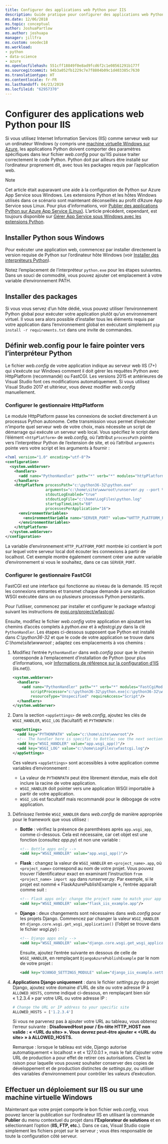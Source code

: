 ```yaml
---
title: Configurer des applications web Python pour IIS
description: Guide pratique pour configurer des applications web Python afin de les exécuter avec Internet Information Services sur une machine virtuelle Windows.
ms.date: 12/06/2018
ms.topic: conceptual
author: JoshuaPartlow
ms.author: joshuapa
manager: jillfra
ms.custom: seodec18
ms.workload:
- python
- data-science
- azure
ms.openlocfilehash: 551cff18849f0e8ad9fcd6f2c1e08561291b177f
ms.sourcegitcommit: 94b3a052fb1229c7e7f8804b09c1d403385c7630
ms.translationtype: HT
ms.contentlocale: fr-FR
ms.lasthandoff: 04/23/2019
ms.locfileid: "62957370"
---
```

# <a name="configure-python-web-apps-for-iis"></a>Configurer des applications web Python pour IIS

Si vous utilisez Internet Information Services (IIS) comme serveur web sur un ordinateur Windows (y compris une [machine virtuelle Windows sur Azure](/azure/architecture/reference-architectures/n-tier/windows-vm), les applications Python doivent comporter des paramètres spécifiques dans leur fichier *web.config* pour qu’IIS puisse traiter correctement le code Python. Python doit par ailleurs être installé sur l’ordinateur proprement dit, avec tous les packages requis par l’application web.

> [!Note]
> Cet article était auparavant une aide à la configuration de Python sur Azure App Service sous Windows. Les extensions Python et les hôtes Windows utilisés dans ce scénario sont maintenant déconseillés au profit d’Azure App Service sous Linux. Pour plus d’informations, voir [Publier des applications Python sur Azure App Service (Linux)](publishing-python-web-applications-to-azure-from-visual-studio.md). L’article précédent, cependant, est toujours disponible sur [Gérer App Service sous Windows avec les extensions Python](managing-python-on-azure-app-service.md).

## <a name="install-python-on-windows"></a>Installer Python sous Windows

Pour exécuter une application web, commencez par installer directement la version requise de Python sur l’ordinateur hôte Windows (voir [Installer des interpréteurs Python](installing-python-interpreters.md)).

Notez l’emplacement de l’interpréteur `python.exe` pour les étapes suivantes. Dans un souci de commodité, vous pouvez ajouter cet emplacement à votre variable d’environnement PATH.

## <a name="install-packages"></a>Installer des packages

Si vous vous servez d’un hôte dédié, vous pouvez utiliser l’environnement Python global pour exécuter votre application plutôt qu’un environnement virtuel. Il vous sera alors possible d’installer tous les éléments requis par votre application dans l’environnement global en exécutant simplement `pip install -r requirements.txt` dans une invite de commandes.

## <a name="set-webconfig-to-point-to-the-python-interpreter"></a>Définir web.config pour le faire pointer vers l’interpréteur Python

Le fichier *web.config* de votre application indique au serveur web IIS (7+) qui s’exécute sur Windows comment il doit gérer les requêtes Python avec HttpPlatform (recommandé) ou FastCGI. Les versions 2015 et antérieures de Visual Studio font ces modifications automatiquement. Si vous utilisez Visual Studio 2017 et ultérieur, vous devez modifier *web.config* manuellement.

### <a name="configure-the-httpplatform-handler"></a>Configurer le gestionnaire HttpPlatform

Le module HttpPlatform passe les connexions de socket directement à un processus Python autonome. Cette transmission vous permet d’exécuter n’importe quel serveur web de votre choix, mais nécessite un script de démarrage qui exécute un serveur web local. Vous spécifiez le script dans l’élément `<httpPlatform>` de *web.config*, où l’attribut `processPath` pointe vers l’interpréteur Python de l’extension de site, et où l’attribut `arguments` pointe vers votre script et les arguments à fournir :

```xml
<?xml version="1.0" encoding="utf-8"?>
<configuration>
  <system.webServer>
    <handlers>
      <add name="PythonHandler" path="*" verb="*" modules="httpPlatformHandler" resourceType="Unspecified"/>
    </handlers>
    <httpPlatform processPath="c:\python36-32\python.exe"
                  arguments="c:\home\site\wwwroot\runserver.py --port %HTTP_PLATFORM_PORT%"
                  stdoutLogEnabled="true"
                  stdoutLogFile="c:\home\LogFiles\python.log"
                  startupTimeLimit="60"
                  processesPerApplication="16">
      <environmentVariables>
        <environmentVariable name="SERVER_PORT" value="%HTTP_PLATFORM_PORT%" />
      </environmentVariables>
    </httpPlatform>
  </system.webServer>
</configuration>
```

La variable d’environnement `HTTP_PLATFORM_PORT` montrée ici contient le port sur lequel votre serveur local doit écouter les connexions à partir de localhost. Cet exemple montre également comment créer une autre variable d’environnement si vous le souhaitez, dans ce cas `SERVER_PORT`.

### <a name="configure-the-fastcgi-handler"></a>Configurer le gestionnaire FastCGI

FastCGI est une interface qui fonctionne au niveau de la demande. IIS reçoit les connexions entrantes et transmet chaque demande à une application WSGI exécutée dans un ou plusieurs processus Python persistants.

Pour l’utiliser, commencez par installer et configurer le package wfastcgi suivant les instructions de [pypi.org/project/wfastcgi/](https://pypi.io/project/wfastcgi).

Ensuite, modifiez le fichier *web.config* votre application en ajoutant les chemins d’accès complets à *python.exe* et à *wfastcgi.py* dans la clé `PythonHandler`. Les étapes ci-dessous supposent que Python est installé dans *C:\python36-32* et que le code de votre application se trouve dans *C:\home\site\wwwroot* ; adaptez ces emplacements à vos chemins :

1. Modifiez l’entrée `PythonHandler` dans *web.config* pour que le chemin corresponde à l’emplacement d’installation de Python (pour plus d’informations, voir [Informations de référence sur la configuration d’IIS](https://www.iis.net/configreference) (iis.net)).

    ```xml
    <system.webServer>
      <handlers>
        <add name="PythonHandler" path="*" verb="*" modules="FastCgiModule"
            scriptProcessor="c:\python36-32\python.exe|c:\python36-32\wfastcgi.py"
            resourceType="Unspecified" requireAccess="Script"/>
      </handlers>
    </system.webServer>
    ```

1. Dans la section `<appSettings>` de *web.config*, ajoutez les clés de `WSGI_HANDLER`, `WSGI_LOG` (facultatif) et `PYTHONPATH` :

    ```xml
    <appSettings>
      <add key="PYTHONPATH" value="c:\home\site\wwwroot"/>
      <!-- The handler here is specific to Bottle; see the next section. -->
      <add key="WSGI_HANDLER" value="app.wsgi_app()"/>
      <add key="WSGI_LOG" value="c:\home\LogFiles\wfastcgi.log"/>
    </appSettings>
    ```

    Ces valeurs `<appSettings>` sont accessibles à votre application comme variables d’environnement :

    - La valeur de `PYTHONPATH` peut être librement étendue, mais elle doit inclure la racine de votre application.
    - `WSGI_HANDLER` doit pointer vers une application WSGI importable à partir de votre application.
    - `WSGI_LOG` est facultatif mais recommandé pour le débogage de votre application.

1. Définissez l’entrée `WSGI_HANDLER` dans *web.config* de manière appropriée pour le framework que vous utilisez :

    - **Bottle** : vérifiez la présence de parenthèses après `app.wsgi_app`, comme ci-dessous. Cela est nécessaire, car cet objet est une fonction (consultez *app.py*) et non une variable :

        ```xml
        <!-- Bottle apps only -->
        <add key="WSGI_HANDLER" value="app.wsgi_app()"/>
        ```

    - **Flask** : changez la valeur de `WSGI_HANDLER` en `<project_name>.app`, où `<project_name>` correspond au nom de votre projet. Vous pouvez trouver l’identificateur exact en examinant l’instruction `from <project_name> import app` dans *runserver.py*. Par exemple, si le projet est nommé « FlaskAzurePublishExample », l’entrée apparaît comme suit :

        ```xml
        <!-- Flask apps only: change the project name to match your app -->
        <add key="WSGI_HANDLER" value="flask_iis_example.app"/>
        ```

    - **Django** : deux changements sont nécessaires dans *web.config* pour les projets Django. Commencez par changer la valeur `WSGI_HANDLER` en `django.core.wsgi.get_wsgi_application()` (l’objet se trouve dans le fichier *wsgi.py*) :

        ```xml
        <!-- Django apps only -->
        <add key="WSGI_HANDLER" value="django.core.wsgi.get_wsgi_application()"/>
        ```

        Ensuite, ajoutez l’entrée suivante en dessous de celle de `WSGI_HANDLER`, en remplaçant `DjangoAzurePublishExample` par le nom de votre projet :

        ```xml
        <add key="DJANGO_SETTINGS_MODULE" value="django_iis_example.settings" />
        ```

1. **Applications Django uniquement** : dans le fichier *settings.py* du projet Django, ajoutez votre domaine d’URL de site ou votre adresse IP à `ALLOWED_HOSTS`, comme indiqué ci-dessous, en remplaçant bien sûr « 1.2.3.4 » par votre URL ou votre adresse IP :

    ```python
    # Change the URL or IP address to your specific site
    ALLOWED_HOSTS = ['1.2.3.4']
    ```

    Si vous ne parvenez pas à ajouter votre URL au tableau, vous obtenez l’erreur suivante : **DisallowedHost pour / En-tête HTTP_HOST non valide : « \<URL du site\> ». Vous devrez peut-être ajouter « \<URL du site\> » à ALLOWED_HOSTS.**

    Remarque : lorsque le tableau est vide, Django autorise automatiquement « localhost » et « 127.0.0.1 », mais le fait d’ajouter votre URL de production a pour effet de retirer ces autorisations. C’est la raison pour laquelle vous pouvez souhaiter conserver des copies de développement et de production distinctes de *settings.py*, ou utiliser des variables d’environnement pour contrôler les valeurs d’exécution.

## <a name="deploy-to-iis-or-a-windows-vm"></a>Effectuer un déploiement sur IIS ou sur une machine virtuelle Windows

Maintenant que votre projet comporte le bon fichier *web.config*, vous pouvez lancer la publication sur l’ordinateur IIS en utilisant la commande **Publier** du menu contextuel du projet dans **l’Explorateur de solutions** et en sélectionnant l’option (**IIS, FTP, etc.**). Dans ce cas, Visual Studio copie simplement les fichiers projet sur le serveur ; vous êtes responsable de toute la configuration côté serveur.
